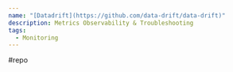 ```yaml
---
name: "[Datadrift](https://github.com/data-drift/data-drift)"
description: Metrics Observability & Troubleshooting
tags:
  - Monitoring
---
```

#repo